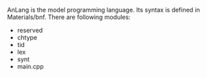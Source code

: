 AnLang is the model programming language.
Its syntax is defined in Materials/bnf.
There are following modules:
* reserved
* chtype
* tid
* lex
* synt
* main.cpp
